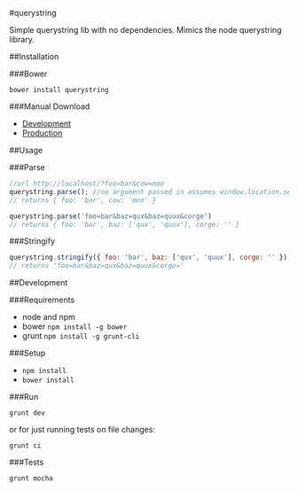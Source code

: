 #querystring

Simple querystring lib with no dependencies.  Mimics the node querystring library.

##Installation

###Bower

`bower install querystring`

###Manual Download

- [Development]()
- [Production]()

##Usage

###Parse

```javascript
//url http://localhost/?foo=bar&cow=moo
querystring.parse(); //no argument passed in assumes window.location.search
// returns { foo: 'bar', cow: 'moo' }
```

```javascript
querystring.parse('foo=bar&baz=qux&baz=quux&corge')
// returns { foo: 'bar', baz: ['qux', 'quux'], corge: '' }
```

###Stringify
```javascript
querystring.stringify({ foo: 'bar', baz: ['qux', 'quux'], corge: '' })
// returns 'foo=bar&baz=qux&baz=quux&corge='
```

##Development

###Requirements

- node and npm
- bower `npm install -g bower`
- grunt `npm install -g grunt-cli`

###Setup

- `npm install`
- `bower install`

###Run

`grunt dev`

or for just running tests on file changes:

`grunt ci`

###Tests

`grunt mocha`
